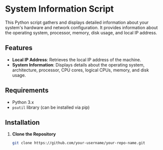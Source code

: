 # System Information Script

This Python script gathers and displays detailed information about your system's hardware and network configuration. It provides information about the operating system, processor, memory, disk usage, and local IP address.

## Features

- **Local IP Address**: Retrieves the local IP address of the machine.
- **System Information**: Displays details about the operating system, architecture, processor, CPU cores, logical CPUs, memory, and disk usage.

## Requirements

- Python 3.x
- `psutil` library (can be installed via pip)

## Installation

1. **Clone the Repository**

   ```sh
   git clone https://github.com/your-username/your-repo-name.git
   ```

